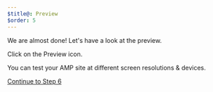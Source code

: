 ```yaml
---
$title@: Preview
$order: 5
---
```

We are almost done! Let's have a look at the preview.

Click on the Preview icon.

<amp-img src="/static/img/previewicon.png" width="1444" height="838" layout="responsive" class="screenshot">  

You can test your AMP site at different screen resolutions & devices.

<amp-img src="/static/img/preview.png" width="1444" height="839" layout="responsive" class="screenshot">  

<p class="white"><a class="ampstart-btn right" href="/docs/tutorials/create/publish">Continue to Step 6</a></p>

